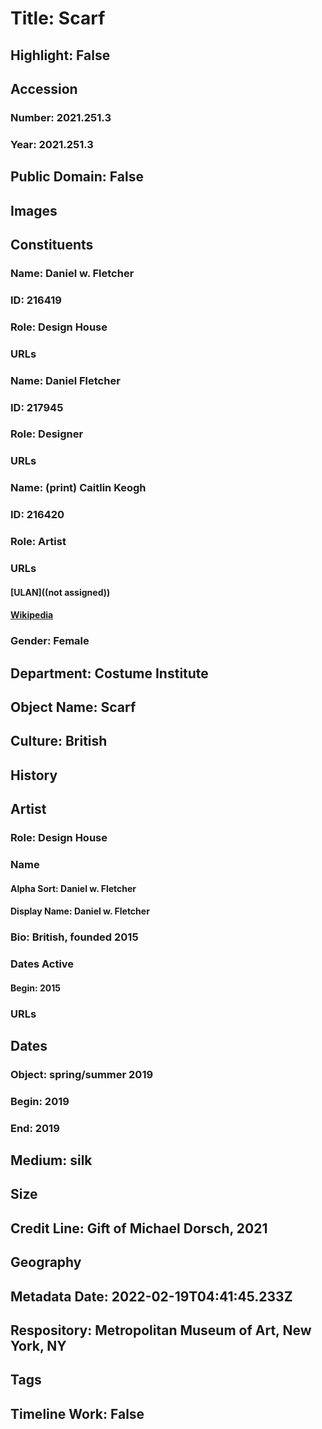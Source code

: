 # Title: Scarf
## Highlight: False
## Accession
### Number: 2021.251.3
### Year: 2021.251.3
## Public Domain: False
## Images
## Constituents
### Name: Daniel w. Fletcher
### ID: 216419
### Role: Design House
### URLs
### Name: Daniel Fletcher
### ID: 217945
### Role: Designer
### URLs
### Name: (print) Caitlin Keogh
### ID: 216420
### Role: Artist
### URLs
#### [ULAN]((not assigned))
#### [Wikipedia](https://www.wikidata.org/wiki/Q63035850)
### Gender: Female
## Department: Costume Institute
## Object Name: Scarf
## Culture: British
## History
## Artist
### Role: Design House
### Name
#### Alpha Sort: Daniel w. Fletcher
#### Display Name: Daniel w. Fletcher
### Bio: British, founded 2015
### Dates Active
#### Begin: 2015
### URLs
## Dates
### Object: spring/summer 2019
### Begin: 2019
### End: 2019
## Medium: silk
## Size
## Credit Line: Gift of Michael Dorsch, 2021
## Geography
## Metadata Date: 2022-02-19T04:41:45.233Z
## Respository: Metropolitan Museum of Art, New York, NY
## Tags
## Timeline Work: False